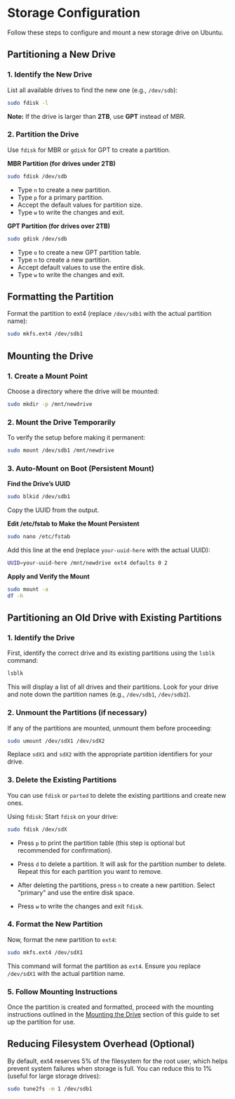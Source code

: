 # Storage Configuration

Follow these steps to configure and mount a new storage drive on Ubuntu.

## Partitioning a New Drive

### 1. Identify the New Drive  
List all available drives to find the new one (e.g., `/dev/sdb`):
```bash
sudo fdisk -l
```
**Note:** If the drive is larger than **2TB**, use **GPT** instead of MBR.
### 2. Partition the Drive
Use `fdisk` for MBR or `gdisk` for GPT to create a partition.

**MBR Partition (for drives under 2TB)**
```bash
sudo fdisk /dev/sdb
```
* Type `n` to create a new partition.
* Type `p` for a primary partition.
* Accept the default values for partition size.
* Type `w` to write the changes and exit.

**GPT Partition (for drives over 2TB)**
```bash
sudo gdisk /dev/sdb
```
* Type `o` to create a new GPT partition table.
* Type `n` to create a new partition.
* Accept default values to use the entire disk.
* Type `w` to write the changes and exit.

## Formatting the Partition
Format the partition to ext4 (replace `/dev/sdb1` with the actual partition name):
```bash
sudo mkfs.ext4 /dev/sdb1
```

## Mounting the Drive
### 1. Create a Mount Point
Choose a directory where the drive will be mounted:
```bash
sudo mkdir -p /mnt/newdrive
```
### 2. Mount the Drive Temporarily
To verify the setup before making it permanent:
```bash
sudo mount /dev/sdb1 /mnt/newdrive
```
### 3. Auto-Mount on Boot (Persistent Mount)
**Find the Drive’s UUID**
```bash
sudo blkid /dev/sdb1
```
Copy the UUID from the output.

**Edit /etc/fstab to Make the Mount Persistent**
```bash
sudo nano /etc/fstab
```
Add this line at the end (replace `your-uuid-here` with the actual UUID):
```bash
UUID=your-uuid-here /mnt/newdrive ext4 defaults 0 2
```
**Apply and Verify the Mount**
```bash
sudo mount -a
df -h
```

## Partitioning an Old Drive with Existing Partitions

### 1. Identify the Drive
First, identify the correct drive and its existing partitions using the `lsblk` command:
```bash
lsblk
```
This will display a list of all drives and their partitions. Look for your drive and note down the partition names (e.g., `/dev/sdb1`, `/dev/sdb2`).

### 2. Unmount the Partitions (if necessary)
If any of the partitions are mounted, unmount them before proceeding:
```bash
sudo umount /dev/sdX1 /dev/sdX2
```
Replace `sdX1` and `sdX2` with the appropriate partition identifiers for your drive.

### 3. Delete the Existing Partitions
You can use `fdisk` or `parted` to delete the existing partitions and create new ones.

Using `fdisk`:
Start `fdisk` on your drive:
```bash
sudo fdisk /dev/sdX
```
* Press `p` to print the partition table (this step is optional but recommended for confirmation).

* Press `d` to delete a partition. It will ask for the partition number to delete. Repeat this for each partition you want to remove.

* After deleting the partitions, press `n` to create a new partition. Select "primary" and use the entire disk space.

* Press `w` to write the changes and exit `fdisk`.

### 4. Format the New Partition
Now, format the new partition to `ext4`:
```bash
sudo mkfs.ext4 /dev/sdX1
```
This command will format the partition as `ext4`. Ensure you replace `/dev/sdX1` with the actual partition name.

### 5. Follow Mounting Instructions
Once the partition is created and formatted, proceed with the mounting instructions outlined in the [Mounting the Drive](#mounting-the-drive) section of this guide to set up the partition for use.

## Reducing Filesystem Overhead (Optional)
By default, ext4 reserves 5% of the filesystem for the root user, which helps prevent system failures when storage is full. You can reduce this to 1% (useful for large storage drives):
```bash
sudo tune2fs -m 1 /dev/sdb1
```